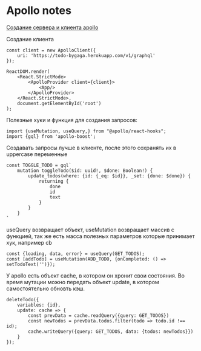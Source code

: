 # Apollo notes

[Создание сервера и клиента apollo](https://hasura.io/)

Создание клиента
```
const client = new ApolloClient({
    uri: 'https://todo-bygaga.herokuapp.com/v1/graphql'
});

ReactDOM.render(
    <React.StrictMode>
        <ApolloProvider client={client}>
            <App/>
        </ApolloProvider>
    </React.StrictMode>,
    document.getElementById('root')
);
```

Полезные хуки и функция для создания запросов:
```
import {useMutation, useQuery,} from "@apollo/react-hooks";
import {gql} from 'apollo-boost';
```

Создавать запросы лучше в клиенте, после этого сохранять их в uppercase переменные
```
const TOGGLE_TODO = gql`
    mutation toggleTodo($id: uuid!, $done: Boolean!) {
        update_todos(where: {id: {_eq: $id}}, _set: {done: $done}) {
            returning {
                done
                id
                text
            }
        }
    }
`
``` 

useQuery возвращает объект, useMutation возвращает массив с функцией, так же есть масса полезных параметров которые принимает хук, например cb
```
const {loading, data, error} = useQuery(GET_TODOS);
const [addTodo] = useMutation(ADD_TODO, {onCompleted: () => setTodoText('')});
```

У apollo есть объект cache, в котором он хронит свои состояния.
Во время мутации можно передать объект update, в котором самостоятельно обновть кэш.
```
deleteTodo({
    variables: {id},
    update: cache => {
        const prevData = cache.readQuery({query: GET_TODOS})
        const newTodos = prevData.todos.filter(todo => todo.id !== id);
        cache.writeQuery({query: GET_TODOS, data: {todos: newTodos}})
    }
});
```